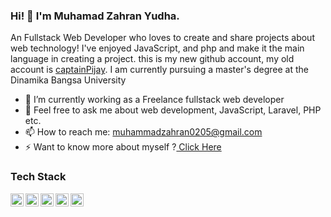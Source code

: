### Hi! 👋 I'm Muhamad Zahran Yudha.

An Fullstack Web Developer who loves to create and share projects about web technology! I've enjoyed JavaScript, and php and make it the main language in creating a project.
this is my new github account, my old account is <a href="https://github.com/captainPijay" target="_blank">captainPijay</a>.
I am currently pursuing a master's degree at the Dinamika Bangsa University

- 🌱 I’m currently working as a Freelance fullstack web developer
- 💬 Feel free to ask me about web development, JavaScript, Laravel, PHP etc.
- 📫 How to reach me: muhammadzahran0205@gmail.com
- ⚡ Want to know more about myself ?<a href="https://muhammad-zahran.vercel.app/" target="_blank"> Click Here</a>

### Tech Stack
  <a href="#"><img align="left" alt="JavaScript" title="JavaScript" width="21px" src="https://upload.wikimedia.org/wikipedia/commons/9/99/Unofficial_JavaScript_logo_2.svg" /></a>
  <a href="https://nodejs.org/"><img align="left" alt="NodeJS" title="NodeJS" width="21px" src="https://seeklogo.com/images/N/nodejs-logo-FBE122E377-seeklogo.com.png" /></a>
  <a href="https://react.dev/"><img align="left" alt="React" title="React" width="21px" src="https://stablediffusionweb.com/prompts/react-js-logo" /></a>
  <a href="https://hapi.dev/"><img align="left" alt="Hapi" title="Hapi (NodeJS HTTP Framework)" width="21px" src="https://avatars.githubusercontent.com/u/3774533?s=200&v=4" /></a>
  <a href="https://laravel.com/"><img align="left" alt="Laravel" title="Laravel (PHP Framework)" width="21px" src="https://upload.wikimedia.org/wikipedia/commons/9/9a/Laravel.svg"/></a>
  <br>
  <br>
